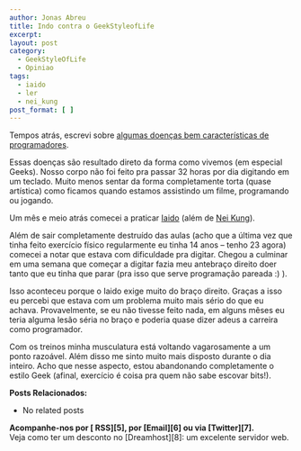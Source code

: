 ```yaml
---
author: Jonas Abreu
title: Indo contra o GeekStyleofLife
excerpt:
layout: post
category:
  - GeekStyleOfLife
  - Opiniao
tags:
  - iaido
  - ler
  - nei_kung
post_format: [ ]
---
```

Tempos atrás, escrevi sobre [algumas doenças bem características de programadores][1]. 

Essas doenças são resultado direto da forma como vivemos (em especial Geeks). Nosso corpo não foi feito pra passar 32 horas por dia digitando em um teclado. Muito menos sentar da forma completamente torta (quase artística) como ficamos quando estamos assistindo um filme, programando ou jogando.

Um mês e meio atrás comecei a praticar [Iaido][2] (além de [Nei Kung][3]). 

Além de sair completamente destruído das aulas (acho que a última vez que tinha feito exercício físico regularmente eu tinha 14 anos – tenho 23 agora) comecei a notar que estava com dificuldade pra digitar. Chegou a culminar em uma semana que começar a digitar fazia meu antebraço direito doer tanto que eu tinha que parar (pra isso que serve programação pareada :) ).

Isso aconteceu porque o Iaido exige muito do braço direito. Graças a isso eu percebi que estava com um problema muito mais sério do que eu achava. Provavelmente, se eu não tivesse feito nada, em alguns mêses eu teria alguma lesão séria no braço e poderia quase dizer adeus a carreira como programador.

Com os treinos minha musculatura está voltando vagarosamente a um ponto razoável. Além disso me sinto muito mais disposto durante o dia inteiro. Acho que nesse aspecto, estou abandonando completamente o estilo Geek (afinal, exercício é coisa pra quem não sabe escovar bits!).

**Posts Relacionados:** 
*   No related posts









**Acompanhe-nos por [ RSS][5], por [Email][6] ou via [Twitter][7].**  
Veja como ter um desconto no [Dreamhost][8]: um excelente servidor web.

 [1]: http://vidageek.net/2007/08/29/o-mal-dos-programadores/
 [2]: http://www.bodhidharma.com.br/portugues/iaido.htm
 [3]: http://www.bodhidharma.com.br/portugues/neikung.htm
 [4]: https://twitter.com/share




